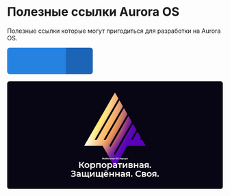 Полезные ссылки Aurora OS
===================

Полезные ссылки которые могут пригодиться для разработки на Aurora OS.

<p>
    <a href="https://keygenqt.github.io/km-shop/">
        <img src="data/see-more.gif" width="200"/>
    </a>
</p>

[![aurora.png](data%2Faurora.png)](https://auroraos.ru/)